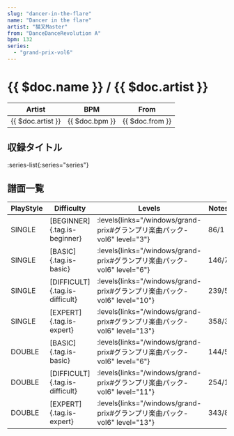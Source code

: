 ```yaml
---
slug: "dancer-in-the-flare"
name: "Dancer in the flare"
artist: "猫叉Master"
from: "DanceDanceRevolution A"
bpm: 132
series:
  - "grand-prix-vol6"
---
```


# {{ $doc.name }} / {{ $doc.artist }}

|Artist|BPM|From|
|------|---|----|
|{{ $doc.artist }}|{{ $doc.bpm }}|{{ $doc.from }}|

## 収録タイトル

:series-list{:series="series"}

## 譜面一覧

|PlayStyle|Difficulty|Levels|Notes|Movie|
|---------|----------|------|-----|-----|
|SINGLE|[BEGINNER]{.tag.is-beginner}| :levels{links="/windows/grand-prix#グランプリ楽曲パック-vol6" level="3"}|86/1||
|SINGLE|[BASIC]{.tag.is-basic}| :levels{links="/windows/grand-prix#グランプリ楽曲パック-vol6" level="6"}|146/7||
|SINGLE|[DIFFICULT]{.tag.is-difficult}| :levels{links="/windows/grand-prix#グランプリ楽曲パック-vol6" level="10"}|239/5||
|SINGLE|[EXPERT]{.tag.is-expert}| :levels{links="/windows/grand-prix#グランプリ楽曲パック-vol6" level="13"}|358/3||
|DOUBLE|[BASIC]{.tag.is-basic}| :levels{links="/windows/grand-prix#グランプリ楽曲パック-vol6" level="6"}|144/5||
|DOUBLE|[DIFFICULT]{.tag.is-difficult}| :levels{links="/windows/grand-prix#グランプリ楽曲パック-vol6" level="11"}|254/1||
|DOUBLE|[EXPERT]{.tag.is-expert}| :levels{links="/windows/grand-prix#グランプリ楽曲パック-vol6" level="13"}|343/8||
